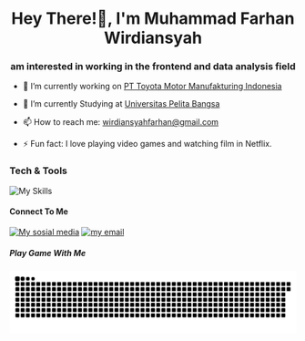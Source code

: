 <h1 align="center">Hey There!👋, I'm Muhammad Farhan Wirdiansyah</h1>
<h3 align="center">am interested in working in the frontend and data analysis field</h3>                                     
      
<!--
**Farhansyah-Dev/Farhansyah-Dev** is a ✨ _special_ ✨ repository because its `README.md` (this file) appears on your GitHub profile.

Here are some ideas to get you started:

- 🔭 I’m currently working on ...
- 🌱 I’m currently learning ...
- 👯 I’m looking to collaborate on ...
- 🤔 I’m looking for help with ...
- 💬 Ask me about ...
- 📫 How to reach me: ...
- 😄 Pronouns: ...
- ⚡ Fun fact: ...
-->

- 🔭 I’m currently working on [PT Toyota Motor Manufakturing Indonesia](https://www.toyota.co.id/)
  
- 🌱 I’m currently Studying at  [Universitas Pelita Bangsa](https://ecampus.pelitabangsa.ac.id/pb/)

- 📫 How to reach me: wirdiansyahfarhan@gmail.com

- ⚡ Fun fact: I love playing video games and watching film in Netflix.

### Tech & Tools
![My Skills](https://skillicons.dev/icons?i=html,css,javascript,python,cpp,php,git,github&perline=50)


#### Connect To Me
[![My sosial media](https://skillicons.dev/icons?i=instagram)](https://instagram.com/farhan.wrdsyh)
[![my email](https://skillicons.dev/icons?i=gmail)](wirdiansyahfarhan@gmail.com)

##### Play Game With Me

<img src="https://raw.githubusercontent.com/Farhansyah-Dev/Farhansyah-Dev/output/snake.svg" alt="Snake animation" />

###
